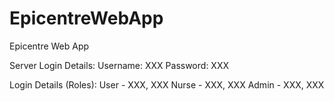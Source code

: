 # EpicentreWebApp
Epicentre Web App

Server Login Details:
Username: XXX
Password: XXX


Login Details (Roles):
User - XXX, XXX
Nurse - XXX, XXX
Admin - XXX, XXX
